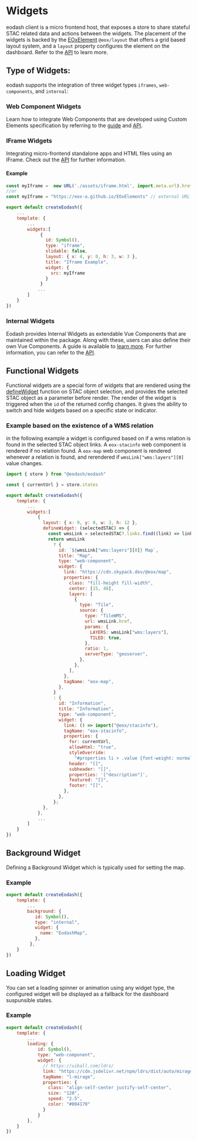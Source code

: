 # Widgets
eodash client is a micro frontend host, that exposes a store to share stateful STAC related data and actions between the widgets. The placement of the widgets is backed by the [EOxElement](https://github.com/EOX-A/EOxElements) `@eox/layout` that offers a grid based layout system, and a `layout` property configures the element on the dashboard. Refer to the [API](/api/core/types/type-aliases/Widget.html) to learn more.

## Type of Widgets:
eodash supports the integration of three widget types `iframes`, `web-components`, and `internal`:

### Web Component Widgets
Learn how to integrate Web Components that are developed using Custom Elements specification by referring to the [guide](/widgets/webcomponent-widgets) and [API](/api/core/types/interfaces/WebComponentWidget.html).

### IFrame Widgets
Integrating micro-frontend standalone apps and HTML files using an IFrame. Check out the [API](/api/core/types/interfaces/IFrameWidget.html) for further information. 
#### Example 
```js
const myIframe =  new URL('./assets/iframe.html', import.meta.url).href // in-project HTML file
//or
const myIframe = "https://eox-a.github.io/EOxElements" // external URL

export default createEodash({
    ...
    template: {
        ...
        widgets:[
             {
               id: Symbol(),
               type: "iframe",
               slidable: false,
               layout: { x: 4, y: 0, h: 3, w: 3 },
               title: "Iframe Example",
               widget: {
                 src: myIframe
               }
             }
            ... 
        ]
    }
})
```

### Internal Widgets
Eodash provides Internal Widgets as extendable Vue Components that are maintained within the package. Along with these, users can also define their own Vue Components. A guide is available to [learn more](/widgets/internal-widgets). For further information, you can refer to the [API](/api/core/types/interfaces/InternalComponentWidget.html).


## Functional Widgets
Functional widgets are a special form of widgets that are rendered using the [defineWidget](/api/core/types/interfaces/FunctionalWidget#definewidget) function on STAC object selection, and provides the selected STAC object as a parameter before render. The render of the widget is triggered when the `id` of the returned config changes. It gives the ability to switch and hide widgets based on a specific state or indicator.

### Example based on the existence of a WMS relation
in the following example a widget is configured based on if a wms relation is found in the selected STAC object links. A `eox-stacinfo` web component is rendered if no relation found. A `eox-map` web component is rendered whenever a relation is found, and rerendered if `wmsLink["wms:layers"][0]` value changes.

```js
import { store } from "@eodash/eodash"

const { currentUrl } = store.states

export default createEodash({
    template: {
        ...
        widgets:[
            {
              layout: { x: 9, y: 0, w: 3, h: 12 },
              defineWidget: (selectedSTAC) => {
                const wmsLink = selectedSTAC?.links.find((link) => link.rel == "wms") ?? false;
                return wmsLink
                  ? {
                    id: `${wmsLink["wms:layers"][0]} Map`,
                    title: "Map",
                    type: "web-component",
                    widget: {
                      link: "https://cdn.skypack.dev/@eox/map",
                      properties: {
                        class: "fill-height fill-width",
                        center: [15, 48],
                        layers: [
                          {
                            type: "Tile",
                            source: {
                              type: "TileWMS",
                              url: wmsLink.href,
                              params: {
                                LAYERS: wmsLink["wms:layers"],
                                TILED: true,
                              },
                              ratio: 1,
                              serverType: "geoserver",
                            },
                          },
                        ],
                      },
                      tagName: "eox-map",
                    },
                  }
                  : {
                    id: "Information",
                    title: "Information",
                    type: "web-component",
                    widget: {
                      link: () => import("@eox/stacinfo"),
                      tagName: "eox-stacinfo",
                      properties: {
                        for: currentUrl,
                        allowHtml: "true",
                        styleOverride:
                          "#properties li > .value {font-weight: normal !important;}",
                        header: "[]",
                        subheader: "[]",
                        properties: '["description"]',
                        featured: "[]",
                        footer: "[]",
                      },
                    },
                  };
              },
            },
            ...
        ]
    }
})
```


## Background Widget
Defining a Background Widget which is typically used for setting the map.

### Example 
```js
export default createEodash({
    template: {
        ...
        background: {
           id: Symbol(),
           type: "internal",
           widget: {
             name: "EodashMap",
           },
         },
    }
})

```

## Loading Widget
You can set a loading spinner or animation using any widget type, the configured widget will be displayed as a fallback for the dashboard suspunsible states.

### Example 
```js
export default createEodash({
    template: {
        ...
        loading: {
            id: Symbol(),
            type: "web-component",
            widget: {
              // https://uiball.com/ldrs/
              link: "https://cdn.jsdelivr.net/npm/ldrs/dist/auto/mirage.js",
              tagName: "l-mirage",
              properties: {
                class: "align-self-center justify-self-center",
                size: "120",
                speed: "2.5",
                color: "#004170"
              }
            }
        },
    }
})
```

